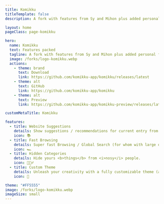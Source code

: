 ```yaml
---
title: Komikku
titleTemplate: false
description: A fork with features from Sy and Mihon plus added personal flair.

layout: home
pageClass: page-komikku

hero:
  name: Komikku
  text: Features packed
  tagline: A fork with features from Sy and Mihon plus added personal flair.
  image: /forks/logo-komikku.webp
  actions:
    - theme: brand
      text: Download
      link: https://github.com/komikku-app/komikku/releases/latest
    - theme: alt
      text: GitHub
      link: https://github.com/komikku-app/komikku
    - theme: alt
      text: Preview
      link: https://github.com/komikku-app/komikku-preview/releases/latest

customMetaTitle: Komikku

features:
  - title: Website Suggestions
    details: Show suggestions / recommendations for current entry from its own website, support all sources.
    icon: 📚
  - title: Fast Browsing
    details: Super fast Browsing / Global Search (for whom with large database experiencing slow loading).
    icon: 🏎️
  - title: Hidden Categories
    details: Hide yours <b>things</b> from <i>nosy</i> people.
    icon: 🕵🏻‍♂️
  - title: Custom Theme
    details: Unleash your creativity with a fully customizable theme (also come with colorful presets) for endless color lovers.
    icon: 🌈

theme: "#FF5555"
image: /forks/logo-komikku.webp
imageSize: small
---
```


<br><VPTeamMembers size="small" :members="members" />

<script setup>
import "@theme/styles/forks/komikku.styl"
import { VPTeamMembers } from "vitepress/theme"

const members = [
  {
    avatar: "https://www.github.com/cuong-tran.png",
    name: "cuong-tran",
    title: "Creator",
    links: [
      { icon: "github", link: "https://github.com/cuong-tran" }
    ]
  },
  {
    avatar: "https://www.github.com/AntsyLich.png",
    name: "AntsyLich",
    title: "Upstream Maintainer",
    links: [
      { icon: "github", link: "https://github.com/AntsyLich" }
    ]
  },
  {
    avatar: "https://www.github.com/jobobby04.png",
    name: "jobobby04",
    title: "Upstream Maintainer",
    links: [
      { icon: "github", link: "https://github.com/jobobby04" }
    ]
  }
]
</script>
